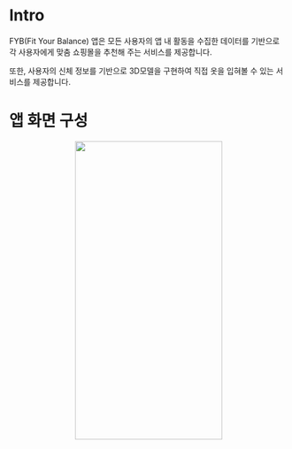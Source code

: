 # Intro
FYB(Fit Your Balance) 앱은 모든 사용자의 앱 내 활동을 수집한 데이터를 기반으로 각 사용자에게 맞춤 쇼핑몰을 추천해 주는 서비스를 제공합니다.

또한, 사용자의 신체 정보를 기반으로 3D모델을 구현하여 직접 옷을 입혀볼 수 있는 서비스를 제공합니다.

# 앱 화면 구성
<p align="center">
<img src="https://github.com/xogus3492/Front_Android/assets/77439799/2070fa63-7ce0-4a0a-9d47-be6700323102" width="266" height="540"/>
</p>
